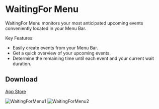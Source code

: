 # WaitingFor Menu

WaitingFor Menu monitors your most anticipated upcoming events conveniently located in your Menu Bar.

Key Features:
- Easily create events from your Menu Bar.
- Get a quick overview of your upcoming events.
- Determine the remaining time until each event and your current wait duration.

## Download
[App Store](https://apps.apple.com/us/app/waitingfor-menu/id6746344499)

![WaitingForMenu1](https://github.com/user-attachments/assets/fc1affc1-851f-4807-be20-ea215d94a976)
![WaitingForMenu2](https://github.com/user-attachments/assets/44dc6658-4599-4532-b151-12abd9620c38)
